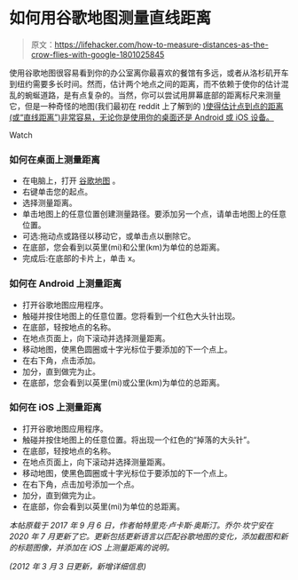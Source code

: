 # 如何用谷歌地图测量直线距离

> 原文：<https://lifehacker.com/how-to-measure-distances-as-the-crow-flies-with-google-1801025845>

使用谷歌地图很容易看到你的办公室离你最喜欢的餐馆有多远，或者从洛杉矶开车到纽约需要多长时间。然而，估计两个地点之间的距离，而不依赖于使你的估计混乱的蜿蜒道路，是有点复杂的。当然，你可以尝试用屏幕底部的距离标尺来测量它，但是一种奇怪的地图(我们最初在 reddit 上了解到的 [)使得估计点到点的距离(或“直线距离”)非常容易，无论你是使用你的桌面还是 Android 或 iOS 设备。](https://www.reddit.com/r/YouShouldKnow/comments/6y79zw/ysk_that_you_can_measure_distances_on_google_maps/) 

Watch

### 如何在桌面上测量距离

*   在电脑上，打开 [谷歌地图](https://www.google.com/maps) 。
*   右键单击您的起点。
*   选择测量距离。
*   单击地图上的任意位置创建测量路径。要添加另一个点，请单击地图上的任意位置。
*   可选:拖动点或路径以移动它，或单击点以删除它。
*   在底部，您会看到以英里(mi)和公里(km)为单位的总距离。
*   完成后:在底部的卡片上，单击 x。

### 如何在 Android 上测量距离

*   打开谷歌地图应用程序。
*   触碰并按住地图上的任意位置。您将看到一个红色大头针出现。
*   在底部，轻按地点的名称。
*   在地点页面上，向下滚动并选择测量距离。
*   移动地图，使黑色圆圈或十字光标位于要添加的下一个点上。
*   在右下角，点击添加。
*   加分，直到做完为止。
*   在底部，您会看到以英里(mi)或公里(km)为单位的总距离。

### 如何在 iOS 上测量距离

*   打开谷歌地图应用程序。
*   触碰并按住地图上的任意位置。将出现一个红色的“掉落的大头针”。
*   在底部，轻按地点的名称。
*   在地点页面上，向下滚动并选择测量距离。
*   移动地图，使黑色圆圈或十字光标位于要添加的下一个点上。
*   在右下角，点击加号添加一个点。
*   加分，直到做完为止。
*   在底部，你会看到以英里(mi)为单位的总距离。

*本帖原载于 2017 年 9 月 6 日，作者帕特里克·卢卡斯·奥斯汀。乔尔·坎宁安在 2020 年 7 月更新了它。更新包括更新语言以匹配谷歌地图的变化，添加截图和新的标题图像，并添加在 iOS 上测量距离的说明。*

*(2012 年 3 月 3 日更新，新增详细信息)*